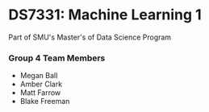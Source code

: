 # DS7331: Machine Learning 1

Part of SMU's Master's of Data Science Program

### Group 4 Team Members

- Megan Ball
- Amber Clark
- Matt Farrow
- Blake Freeman